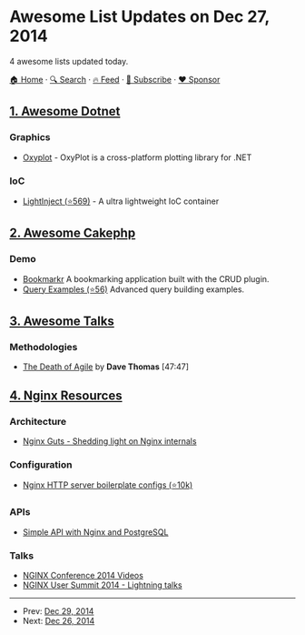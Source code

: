 # Awesome List Updates on Dec 27, 2014

4 awesome lists updated today.

[🏠 Home](/README.md) · [🔍 Search](https://www.trackawesomelist.com/search/) · [🔥 Feed](https://www.trackawesomelist.com/rss.xml) · [📮 Subscribe](https://trackawesomelist.us17.list-manage.com/subscribe?u=d2f0117aa829c83a63ec63c2f&id=36a103854c) · [❤️  Sponsor](https://github.com/sponsors/theowenyoung)



## [1. Awesome Dotnet](/content/quozd/awesome-dotnet/README.md)

### Graphics

*   [Oxyplot](https://github.com/oxyplot/) - OxyPlot is a cross-platform plotting library for .NET

### IoC

*   [LightInject (⭐569)](https://github.com/seesharper/LightInject) - A ultra lightweight IoC container

## [2. Awesome Cakephp](/content/FriendsOfCake/awesome-cakephp/README.md)

### Demo

*   [Bookmarkr](https://github.com/lorenzo/cakephp3-bookmarkr) A bookmarking application built with the CRUD plugin.
*   [Query Examples (⭐56)](https://github.com/lorenzo/cakephp3-examples) Advanced query building examples.

## [3. Awesome Talks](/content/JanVanRyswyck/awesome-talks/README.md)

### Methodologies

*   [The Death of Agile](http://www.thoughtworks.com/talks/the-death-of-agile) by **Dave Thomas** \[47:47]

## [4. Nginx Resources](/content/fcambus/nginx-resources/README.md)

### Architecture

*   [Nginx Guts - Shedding light on Nginx internals](http://www.nginxguts.com/category/nginx/)

### Configuration

*   [Nginx HTTP server boilerplate configs (⭐10k)](https://github.com/h5bp/server-configs-nginx)

### APIs

*   [Simple API with Nginx and PostgreSQL](http://rny.io/nginx/postgresql/2013/07/26/simple-api-with-nginx-and-postgresql.html)

### Talks

*   [NGINX Conference 2014 Videos](https://www.youtube.com/playlist?list=PLGz_X9w9raXewvc6tjIGGFZ6DBKHEld3k)
*   [NGINX User Summit 2014 - Lightning talks](https://www.youtube.com/playlist?list=PLGz_X9w9raXfTnRnI6Xl0LMhAKoTVVZv8)

---

- Prev: [Dec 29, 2014](/content/2014/12/29/README.md)
- Next: [Dec 26, 2014](/content/2014/12/26/README.md)